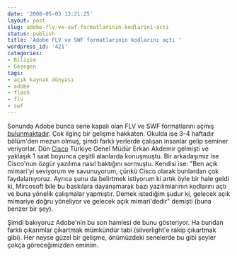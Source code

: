 ```yaml
---
date: '2008-05-03 13:21:25'
layout: post
slug: adobe-flv-ve-swf-formatlarinin-kodlarini-acti
status: publish
title: 'Adobe FLV ve SWF formatlarının kodlarını açtı '
wordpress_id: '421'
categories:
- Bilişim
- Gezegen
tags:
- açık kaynak dünyası
- adobe
- flash
- flv
- swf
---
```


Sonunda Adobe bunca sene kapalı olan FLV ve SWF formatlarını açmış [bulunmaktadır](http://www.adobe.com/openscreenproject/). Çok ilginç bir gelişme hakkaten. Okulda ise 3-4 haftadır bölüm'den mezun olmuş, şimdi farklı yerlerde çalışan insanlar gelip seminer veriyorlar. Dün [Cisco](http://www.cisco.com.tr) Türkiye Genel Müdür Erkan Akdemir gelmişti ve yaklaşık 1 saat boyunca çeşitli alanlarda konuşmuştu. Bir arkadaşımız ise Cisco'nun özgür yazılıma nasıl baktığını sormuştu. Kendisi ise: "Ben açık mimari'yi seviyorum ve savunuyorum, çünkü Cisco olarak bunlardan çok faydalanıyoruz. Ayrıca şunu da belirtmek istiyorum ki artık öyle bir hale geldi ki, Mircosoft bile bu baskılara dayanamarak bazı yazılımlarının kodlarını açtı ve buna yönelik çalışmalar yapmıştır. Demek istediğim şudur ki, gelecek açık mimariye doğru yöneliyor ve gelecek açık mimari'dedir" demişti (buna benzer bir şey).

Şimdi bakıyoruz Adobe'nin bu son hamlesi de bunu gösteriyor. Ha bundan farklı çıkarımlar çıkartmak mümkündür tabi (silverlight'e rakip çıkartmak gibi). Her neyse güzel bir gelişme, önümüzdeki senelerde bu gibi şeyler çokça göreceğimizden eminim. 
